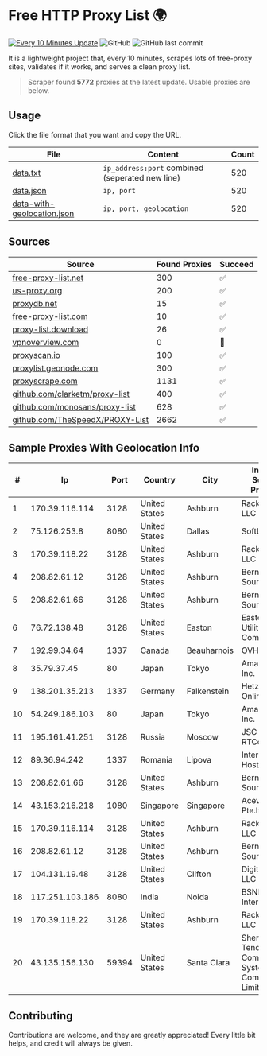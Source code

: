 
# Free HTTP Proxy List 🌍

[![Every 10 Minutes Update](https://github.com/mertguvencli/http-proxy-list/actions/workflows/main.yml/badge.svg?branch=main)](https://github.com/mertguvencli/http-proxy-list/actions/workflows/main.yml)
![GitHub](https://img.shields.io/github/license/mertguvencli/http-proxy-list)
![GitHub last commit](https://img.shields.io/github/last-commit/mertguvencli/http-proxy-list)

It is a lightweight project that, every 10 minutes, scrapes lots of free-proxy sites, validates if it works, and serves a clean proxy list.


> Scraper found **5772** proxies at the latest update. Usable proxies are below.

## Usage

Click the file format that you want and copy the URL.


|File|Content|Count|
|----|-------|-----|
|[data.txt](https://raw.githubusercontent.com/mertguvencli/http-proxy-list/main/proxy-list/data.txt)|`ip_address:port` combined (seperated new line)|520|
|[data.json](https://raw.githubusercontent.com/mertguvencli/http-proxy-list/main/proxy-list/data.json)|`ip, port`|520|
|[data-with-geolocation.json](https://raw.githubusercontent.com/mertguvencli/http-proxy-list/main/proxy-list/data-with-geolocation.json)|`ip, port, geolocation`|520|

## Sources

|Source|Found Proxies|Succeed|
|------|-------------|-------|
|[free-proxy-list.net](https://free-proxy-list.net)|300|✅|
|[us-proxy.org](https://www.us-proxy.org)|200|✅|
|[proxydb.net](http://proxydb.net)|15|✅|
|[free-proxy-list.com](https://free-proxy-list.com/?page=&port=&type%5B%5D=http&type%5B%5D=https&up_time=0&search=Search)|10|✅|
|[proxy-list.download](https://www.proxy-list.download/HTTP)|26|✅|
|[vpnoverview.com](https://vpnoverview.com/privacy/anonymous-browsing/free-proxy-servers)|0|🚫|
|[proxyscan.io](https://www.proxyscan.io)|100|✅|
|[proxylist.geonode.com](https://proxylist.geonode.com/api/proxy-list?limit=300&page=1&sort_by=lastChecked&sort_type=desc&protocols=http,https)|300|✅|
|[proxyscrape.com](https://api.proxyscrape.com/v2/?request=displayproxies&protocol=http&timeout=10000&country=all&ssl=all&anonymity=all)|1131|✅|
|[github.com/clarketm/proxy-list](https://raw.githubusercontent.com/clarketm/proxy-list/master/proxy-list-raw.txt)|400|✅|
|[github.com/monosans/proxy-list](https://raw.githubusercontent.com/monosans/proxy-list/main/proxies/http.txt)|628|✅|
|[github.com/TheSpeedX/PROXY-List](https://raw.githubusercontent.com/TheSpeedX/PROXY-List/master/http.txt)|2662|✅|


## Sample Proxies With Geolocation Info

|#|Ip|Port|Country|City|Internet Service Provider|
|-|--|----|-------|----|-------------------------|
|1|170.39.116.114|3128|United States|Ashburn|Rackdog, LLC|
|2|75.126.253.8|8080|United States|Dallas|SoftLayer|
|3|170.39.118.22|3128|United States|Ashburn|Rackdog, LLC|
|4|208.82.61.12|3128|United States|Ashburn|Bernardi Sounds|
|5|208.82.61.66|3128|United States|Ashburn|Bernardi Sounds|
|6|76.72.138.48|3128|United States|Easton|Easton Utilities Commission|
|7|192.99.34.64|1337|Canada|Beauharnois|OVH SAS|
|8|35.79.37.45|80|Japan|Tokyo|Amazon.com, Inc.|
|9|138.201.35.213|1337|Germany|Falkenstein|Hetzner Online GmbH|
|10|54.249.186.103|80|Japan|Tokyo|Amazon.com, Inc.|
|11|195.161.41.251|3128|Russia|Moscow|JSC RTComm.RU|
|12|89.36.94.242|1337|Romania|Lipova|Interkvm Host SRL|
|13|208.82.61.66|3128|United States|Ashburn|Bernardi Sounds|
|14|43.153.216.218|1080|Singapore|Singapore|Aceville Pte.ltd|
|15|170.39.116.114|3128|United States|Ashburn|Rackdog, LLC|
|16|208.82.61.12|3128|United States|Ashburn|Bernardi Sounds|
|17|104.131.19.48|3128|United States|Clifton|DigitalOcean, LLC|
|18|117.251.103.186|8080|India|Noida|BSNL Internet|
|19|170.39.118.22|3128|United States|Ashburn|Rackdog, LLC|
|20|43.135.156.130|59394|United States|Santa Clara|Shenzhen Tencent Computer Systems Company Limited|



## Contributing

Contributions are welcome, and they are greatly appreciated! Every
little bit helps, and credit will always be given.

